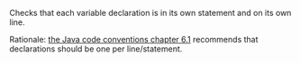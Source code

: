Checks that each variable declaration is in its own statement and on its
own line.

Rationale: [the Java code conventions chapter
6.1](styleguides/sun-code-conventions-19990420/CodeConventions.doc5.html#a2992)
recommends that declarations should be one per line/statement.
